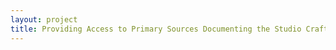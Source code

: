 ```yaml
--- 
layout: project 
title: Providing Access to Primary Sources Documenting the Studio Craft Art Movement in America
---
```



